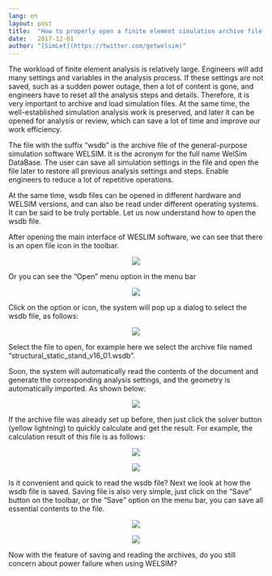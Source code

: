 ```yaml
---
lang: en
layout: post
title:  "How to properly open a finite element simulation archive file with the suffix “wsdb”"
date:   2017-12-01
author: "[SimLet](https://twitter.com/getwelsim)"
---
```


The workload of finite element analysis is relatively large. Engineers will add many settings and variables in the analysis process. If these settings are not saved, such as a sudden power outage, then a lot of content is gone, and engineers have to reset all the analysis steps and details. Therefore, it is very important to archive and load simulation files. At the same time, the well-established simulation analysis work is preserved, and later it can be opened for analysis or review, which can save a lot of time and improve our work efficiency.

The file with the suffix “wsdb” is the archive file of the general-purpose simulation software WELSIM. It is the acronym for the full name WelSim DataBase. The user can save all simulation settings in the file and open the file later to restore all previous analysis settings and steps. Enable engineers to reduce a lot of repetitive operations.

At the same time, wsdb files can be opened in different hardware and WELSIM versions, and can also be read under different operating systems. It can be said to be truly portable. Let us now understand how to open the wsdb file.

After opening the main interface of WESLIM software, we can see that there is an open file icon in the toolbar.

<p align="center">
  <img src="https://cdn-images-1.medium.com/max/800/1*DwcG7UTmFtWHWZDrn3gS5w.png"/>
</p>

Or you can see the “Open” menu option in the menu bar

<p align="center">
  <img src="https://cdn-images-1.medium.com/max/800/1*EbFpHiqMTO0HdPOVDKl88g.png"/>
</p>

Click on the option or icon, the system will pop up a dialog to select the wsdb file, as follows:

<p align="center">
  <img src="https://cdn-images-1.medium.com/max/800/1*Ml5p417jqeQUBay0PTCAtw.png"/>
</p>

Select the file to open, for example here we select the archive file named “structural_static_stand_v16_01.wsdb”.

Soon, the system will automatically read the contents of the document and generate the corresponding analysis settings, and the geometry is automatically imported. As shown below:

<p align="center">
  <img src="https://cdn-images-1.medium.com/max/800/1*9cwPPLgXIso1cjh3qmuqrA.png"/>
</p>

If the archive file was already set up before, then just click the solver button (yellow lightning) to quickly calculate and get the result. For example, the calculation result of this file is as follows:

<p align="center">
  <img src="https://cdn-images-1.medium.com/max/800/1*xZd0SQq33fTcjVdWq_Az2w.png"/>
</p>

<p align="center">
  <img src="https://cdn-images-1.medium.com/max/800/1*PYqdtZxZdCXtqq-VX9qP0A.png"/>
</p>

Is it convenient and quick to read the wsdb file? Next we look at how the wsdb file is saved. Saving file is also very simple, just click on the “Save” button on the toolbar, or the “Save” option on the menu bar, you can save all essential contents to the file.

<p align="center">
  <img src="https://cdn-images-1.medium.com/max/800/1*J307pnGZm-mKCCmTJT5LRQ.png"/>
</p>

<p align="center">
  <img src="https://cdn-images-1.medium.com/max/800/1*X0J7rqU2gUZ2XiaD8fWGbw.png"/>
</p>

Now with the feature of saving and reading the archives, do you still concern about power failure when using WELSIM?


